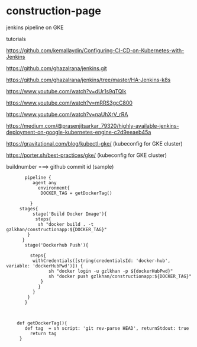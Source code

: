 # construction-page
jenkins pipeline on GKE


tutorials

https://github.com/kemallaydin/Configuring-CI-CD-on-Kubernetes-with-Jenkins

https://github.com/ghazalrana/jenkins.git

https://github.com/ghazalrana/jenkins/tree/master/HA-Jenkins-k8s

https://www.youtube.com/watch?v=dUr1s9qTQlk

https://www.youtube.com/watch?v=mRRS3gcC800

https://www.youtube.com/watch?v=naUhXrV_rRA

https://medium.com/@prasenjitsarkar_79320/highly-available-jenkins-deployment-on-google-kubernetes-engine-c2d9eeaeb45a

https://gravitational.com/blog/kubectl-gke/ (kubeconfig for GKE cluster)

https://porter.sh/best-practices/gke/   (kubeconfig for GKE cluster)




buildnumber ===> github commit id (sample)


           pipeline {
              agent any
                environment{
                 DOCKER_TAG = getDockerTag()
        
             }
         stages{
              stage('Build Docker Image'){
               steps{
                sh "docker build . -t gzlkhan/constructionapp:${DOCKER_TAG}"
            }
          }
           stage('Dockerhub Push'){
            
             steps{
              withCredentials([string(credentialsId: 'docker-hub', variable: 'dockerHubPwd')]) {
                    sh "docker login -u gzlkhan -p ${dockerHubPwd}"
                    sh "docker push gzlkhan/constructionapp:${DOCKER_TAG}"
                 }
                }
              }
            }
           }
    
       
        
        def getDockerTag(){
           def tag  = sh script: 'git rev-parse HEAD', returnStdout: true
             return tag
         }

